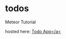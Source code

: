 todos
=====

Meteor Tutorial

hosted here: <a href="http://totally-hip-todos-likeness.meteor.com/">Todo App</a<
